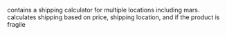 contains a shipping calculator for multiple locations including mars.
calculates shipping based on price, shipping location, and if the product is fragile
